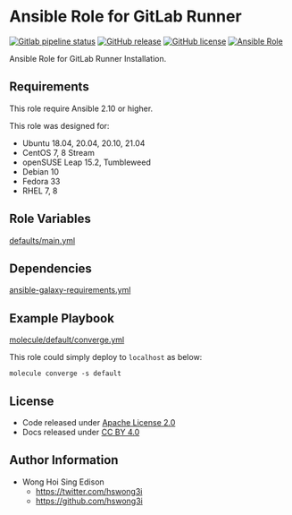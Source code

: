 # Ansible Role for GitLab Runner

[![Gitlab pipeline status](https://img.shields.io/gitlab/pipeline/alvistack/ansible-role-gitlab_runner/master)](https://gitlab.com/alvistack/ansible-role-gitlab_runner/-/pipelines)
[![GitHub release](https://img.shields.io/github/release/alvistack/ansible-role-gitlab_runner.svg)](https://github.com/alvistack/ansible-role-gitlab_runner/releases)
[![GitHub license](https://img.shields.io/github/license/alvistack/ansible-role-gitlab_runner.svg)](https://github.com/alvistack/ansible-role-gitlab_runner/blob/master/LICENSE)
[![Ansible Role](https://img.shields.io/badge/galaxy-alvistack.gitlab_runner-blue.svg)](https://galaxy.ansible.com/alvistack/gitlab_runner)

Ansible Role for GitLab Runner Installation.

## Requirements

This role require Ansible 2.10 or higher.

This role was designed for:

  - Ubuntu 18.04, 20.04, 20.10, 21.04
  - CentOS 7, 8 Stream
  - openSUSE Leap 15.2, Tumbleweed
  - Debian 10
  - Fedora 33
  - RHEL 7, 8

## Role Variables

[defaults/main.yml](defaults/main.yml)

## Dependencies

[ansible-galaxy-requirements.yml](ansible-galaxy-requirements.yml)

## Example Playbook

[molecule/default/converge.yml](molecule/default/converge.yml)

This role could simply deploy to `localhost` as below:

    molecule converge -s default

## License

  - Code released under [Apache License 2.0](LICENSE)
  - Docs released under [CC BY 4.0](http://creativecommons.org/licenses/by/4.0/)

## Author Information

  - Wong Hoi Sing Edison
      - <https://twitter.com/hswong3i>
      - <https://github.com/hswong3i>
